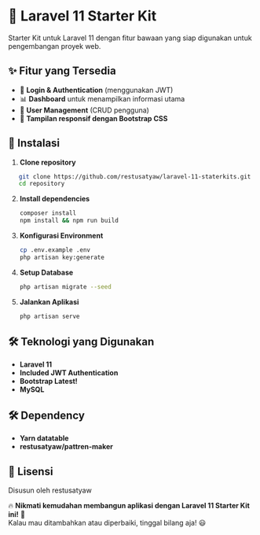 # 🚀 Laravel 11 Starter Kit

Starter Kit untuk Laravel 11 dengan fitur bawaan yang siap digunakan untuk pengembangan proyek web.  

## **✨ Fitur yang Tersedia**
- 🔑 **Login & Authentication** (menggunakan JWT)  
- 📊 **Dashboard** untuk menampilkan informasi utama  
- 👥 **User Management** (CRUD pengguna)  
- 🎨 **Tampilan responsif dengan Bootstrap CSS**  

## **📂 Instalasi**
1. **Clone repository**

```sh
   git clone https://github.com/restusatyaw/laravel-11-staterkits.git
   cd repository
   ```

2. **Install dependencies**
   ```sh
   composer install
   npm install && npm run build
   ```

3. **Konfigurasi Environment**
   ```sh
   cp .env.example .env
   php artisan key:generate
   ```

4. **Setup Database**
   ```sh
   php artisan migrate --seed
   ```

5. **Jalankan Aplikasi**
   ```sh
   php artisan serve
   ```

## **🛠 Teknologi yang Digunakan**
- **Laravel 11**  
- **Included JWT Authentication**  
- **Bootstrap Latest!**  
- **MySQL**

## **🛠 Dependency**
- **Yarn datatable**  
- **restusatyaw/pattren-maker** 

## **📜 Lisensi**
Disusun oleh restusatyaw

🔥 **Nikmati kemudahan membangun aplikasi dengan Laravel 11 Starter Kit ini!** 🚀  
Kalau mau ditambahkan atau diperbaiki, tinggal bilang aja! 😃
